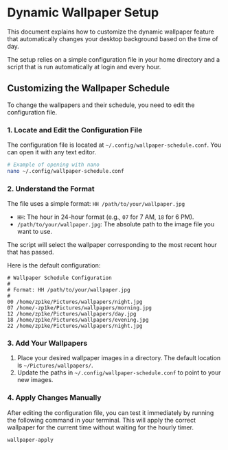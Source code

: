 # Dynamic Wallpaper Setup

This document explains how to customize the dynamic wallpaper feature that automatically changes your desktop background based on the time of day.

The setup relies on a simple configuration file in your home directory and a script that is run automatically at login and every hour.

## Customizing the Wallpaper Schedule

To change the wallpapers and their schedule, you need to edit the configuration file.

### 1. Locate and Edit the Configuration File

The configuration file is located at `~/.config/wallpaper-schedule.conf`. You can open it with any text editor.

```sh
# Example of opening with nano
nano ~/.config/wallpaper-schedule.conf
```

### 2. Understand the Format

The file uses a simple format: `HH /path/to/your/wallpaper.jpg`
- `HH`: The hour in 24-hour format (e.g., `07` for 7 AM, `18` for 6 PM).
- `/path/to/your/wallpaper.jpg`: The absolute path to the image file you want to use.

The script will select the wallpaper corresponding to the most recent hour that has passed.

Here is the default configuration:
```
# Wallpaper Schedule Configuration
#
# Format: HH /path/to/your/wallpaper.jpg
#
00 /home/zp1ke/Pictures/wallpapers/night.jpg
07 /home/-zp1ke/Pictures/wallpapers/morning.jpg
12 /home/zp1ke/Pictures/wallpapers/day.jpg
18 /home/zp1ke/Pictures/wallpapers/evening.jpg
22 /home/zp1ke/Pictures/wallpapers/night.jpg
```

### 3. Add Your Wallpapers

1.  Place your desired wallpaper images in a directory. The default location is `~/Pictures/wallpapers/`.
2.  Update the paths in `~/.config/wallpaper-schedule.conf` to point to your new images.

### 4. Apply Changes Manually

After editing the configuration file, you can test it immediately by running the following command in your terminal. This will apply the correct wallpaper for the current time without waiting for the hourly timer.

```sh
wallpaper-apply
```
